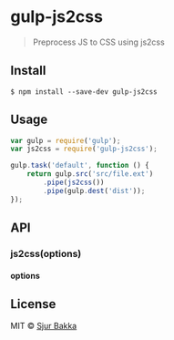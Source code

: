 # gulp-js2css

> Preprocess JS to CSS using js2css


## Install

```
$ npm install --save-dev gulp-js2css
```


## Usage

```js
var gulp = require('gulp');
var js2css = require('gulp-js2css');

gulp.task('default', function () {
	return gulp.src('src/file.ext')
		.pipe(js2css())
		.pipe(gulp.dest('dist'));
});
```


## API

### js2css(options)

#### options

##### 


## License

MIT © [Sjur Bakka](http://sjurba.github.io)
